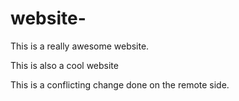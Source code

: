 # website-

This is a really awesome website. 

This is also a cool website

This is a conflicting change done on the remote side. 
